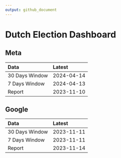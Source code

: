 ```yaml
---
output: github_document
---
```


# Dutch Election Dashboard



## Meta


|Data           |Latest     |
|:--------------|:----------|
|30 Days Window |2024-04-14 |
|7 Days Window  |2024-04-13 |
|Report         |2023-11-10 |

## Google


|Data           |Latest     |
|:--------------|:----------|
|30 Days Window |2023-11-11 |
|7 Days Window  |2023-11-11 |
|Report         |2023-11-14 |
